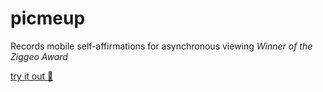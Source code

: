 # picmeup

Records mobile self-affirmations for asynchronous viewing
*Winner of the Ziggeo Award*

[try it out 📼](https://picmeup.herokuapp.com)
